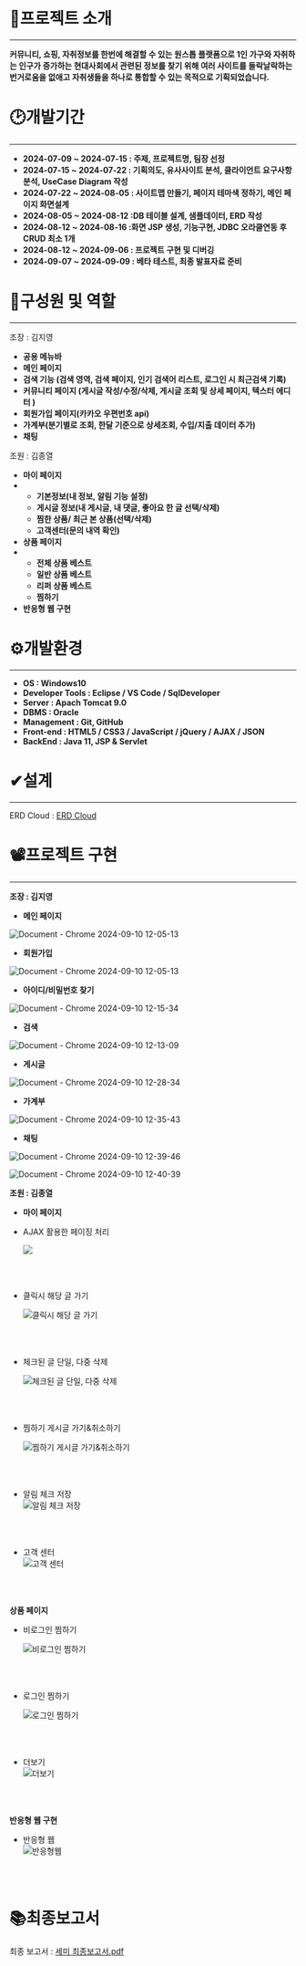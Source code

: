 # 📕프로젝트 소개
***
**커뮤니티, 쇼핑, 자취정보를 한번에 해결할 수 있는 원스톱 플랫폼으로 1인 가구와 자취하는 인구가 증가하는 현대사회에서 관련된 정보를 찾기 위해 여러 사이트를 들락날락하는 번거로움을 없애고 자취생들을 하나로 통합할 수 있는 목적으로 기획되었습니다.**

# 🕑개발기간
***
* **2024-07-09 ~ 2024-07-15 : 주제, 프로젝트명, 팀장 선정**
* **2024-07-15 ~ 2024-07-22 : 기획의도, 유사사이트 분석, 클라이언트 요구사항분석, UseCase Diagram 작성**
* **2024-07-22 ~ 2024-08-05 : 사이트맵 만들기, 페이지 테마색 정하기, 메인 페이지 화면설계**
* **2024-08-05 ~ 2024-08-12 :DB 테이블 설계, 샘플데이터, ERD 작성**
* **2024-08-12 ~ 2024-08-16 :화면 JSP 생성, 기능구현, JDBC 오라클연동 후 CRUD 최소 1개**
* **2024-08-12 ~ 2024-09-06 : 프로젝트 구현 및 디버깅**
* **2024-09-07 ~ 2024-09-09 : 베타 테스트, 최종 발표자료 준비**

# 🌱구성원 및 역할
***
조장 : 김지영
* **공용 메뉴바**
* **메인 페이지**
* **검색 기능 (검색 영역, 검색 페이지, 인기 검색어 리스트, 로그인 시 최근검색 기록)**
* **커뮤니티 페이지 (게시글 작성/수정/삭제, 게시글 조회 및 상세 페이지, 텍스터 에디터 )**
* **회원가입 페이지(카카오 우편번호 api)**
* **가계부(분기별로 조회, 한달 기준으로 상세조회, 수입/지출 데이터 추가)**
* **채팅**

조원 : 김종열
* **마이 페이지**
* - **기본정보(내 정보, 알림 기능 설정)**
  - **게시글 정보(내 게시글, 내 댓글, 좋아요 한 글 선택/삭제)**
  - **찜한 상품/ 최근 본 상픔(선택/삭제)**
  - **고객센터(문의 내역 확인)**
* **상품 페이지**
* - **전체 상품 베스트**
  - **일반 상품 베스트**
  - **리퍼 상품 베스트**
  - **찜하기**
* **반응형 웹 구현**



# ⚙개발환경
***
* **OS : Windows10**
* **Developer Tools : Eclipse / VS Code / SqlDeveloper**
* **Server : Apach Tomcat 9.0**
* **DBMS : Oracle**
* **Management : Git, GitHub**
* **Front-end : HTML5 / CSS3 / JavaScript / jQuery / AJAX / JSON**
* **BackEnd : Java 11, JSP & Servlet**

# ✔설계 
***
ERD Cloud : [ERD Cloud](https://www.erdcloud.com/d/oNPhvb358vH8eqLWH)

# 📽프로젝트 구현
***
**조장 : 김지영**
* **메인 페이지**

  
![Document - Chrome 2024-09-10 12-05-13](https://github.com/user-attachments/assets/1f3052ae-f276-4bce-b233-2a1c9fff477c)


* **회원가입**

  
![Document - Chrome 2024-09-10 12-05-13](https://github.com/user-attachments/assets/03232c4a-f106-4322-b40c-f32bf1f2f13d)

* **아이디/비밀번호 찾기**
  
![Document - Chrome 2024-09-10 12-15-34](https://github.com/user-attachments/assets/17dcfee1-97ff-4420-9d1f-c6e9ed5e6c78)



* **검색**
  
![Document - Chrome 2024-09-10 12-13-09](https://github.com/user-attachments/assets/e9291248-48bf-4e61-a460-9acefc274b77)

* **게시글**

  
![Document - Chrome 2024-09-10 12-28-34](https://github.com/user-attachments/assets/3a738d1c-324e-4b7d-b17d-bed661c79d17)

* **가계부**

  
![Document - Chrome 2024-09-10 12-35-43](https://github.com/user-attachments/assets/444a3b63-8b4c-4a22-a046-3eec923e3c6f)

* **채팅**

  
![Document - Chrome 2024-09-10 12-39-46](https://github.com/user-attachments/assets/d8951667-6528-40fc-be04-e2faaa56fd7c)


![Document - Chrome 2024-09-10 12-40-39](https://github.com/user-attachments/assets/61671492-60dd-4986-b1cc-0e5ae74927c0)



**조원 : 김종열**
* **마이 페이지**
- AJAX 활용한 페이징 처리<br/>

  <img src="https://github.com/2team-TT/semiProject/blob/main/assets/gifs/AJAX%EB%A5%BC%EC%9D%B4%EC%9A%A9%ED%95%9C%ED%8E%98%EC%9D%B4%EC%A7%95%EB%B0%94(%EC%9E%90%EB%A7%89%2C50%25).gif">

<br/><br/>
- 클릭시 해당 글 가기 <br/>

  <img src="https://github.com/2team-TT/semiProject/blob/main/assets/gifs/%ED%81%B4%EB%A6%AD%EC%8B%9C%20%ED%95%B4%EB%8B%B9%20%EA%B2%8C%EC%8B%9C%EA%B8%80%20%EA%B0%80%EA%B8%B0(50%25).gif" alt="클릭시 해당 글 가기">

<br/><br/>
- 체크된 글 단일, 다중 삭제 <br/>

  <img src="https://github.com/2team-TT/semiProject/blob/main/assets/gifs/%EC%B2%B4%ED%81%AC%EB%90%9C%20%EA%B8%80%20%EB%8B%A8%EC%9D%BC%2C%EB%8B%A4%EC%A4%91%20%EC%82%AD%EC%A0%9C(50%25).gif" alt="체크된 글 단일, 다중 삭제">

<br/><br/>
- 찜하기 게시글 가기&취소하기 <br/>

  <img src="https://github.com/2team-TT/semiProject/blob/main/assets/gifs/%EC%B0%9C%ED%95%98%EA%B8%B0%20%EA%B2%8C%EC%8B%9C%EA%B8%80%EA%B0%80%EA%B8%B0%26%EC%B7%A8%EC%86%8C(50%25).gif" alt="찜하기 게시글 가기&취소하기">
  
<br/><br/>

- 알림 체크 저장 <br/>
  <img src="https://github.com/2team-TT/semiProject/blob/main/assets/gifs/%EC%95%8C%EB%A6%BC%20%EC%B2%B4%ED%81%AC%20%EC%A0%80%EC%9E%A5(50%25).gif" alt="알림 체크 저장">

<br/><br/>

- 고객 센터 <br/>
  <img src="https://github.com/2team-TT/semiProject/blob/main/assets/gifs/%EC%95%84%EC%BD%94%EB%94%94%EC%96%B8%EB%B0%A9%EC%8B%9D%20%EA%B3%A0%EA%B0%9D%EC%84%BC%ED%84%B0(50%25).gif" alt="고객 센터">

<br/><br/>

**상품 페이지**

- 비로그인 찜하기 <br/>

  <img src="https://github.com/2team-TT/semiProject/blob/main/assets/gifs/%EB%B9%84%EB%A1%9C%EA%B7%B8%EC%9D%B8%EC%B0%9C%ED%95%98%EA%B8%B0(50%25).gif" alt="비로그인 찜하기">

<br/><br/>

- 로그인 찜하기 <br/>

  <img src="https://github.com/2team-TT/semiProject/blob/main/assets/gifs/%EB%A1%9C%EA%B7%B8%EC%9D%B8%EC%B0%9C%ED%95%98%EA%B8%B0(50%25).gif" alt="로그인 찜하기">

<br/><br/>

- 더보기 </br>
  <img src="https://github.com/2team-TT/semiProject/blob/main/assets/gifs/%EB%8D%94%EB%B3%B4%EA%B8%B0(%EC%9E%90%EB%A7%89%EC%88%98%EC%A0%95%2C50%25).gif" alt="더보기">

<br/><br/>

**반응형 웹 구현**
- 반응형 웹 </br>
  <img src="https://github.com/2team-TT/semiProject/blob/main/assets/gifs/%EB%B0%98%EC%9D%91%ED%98%95%EC%9B%B9%ED%95%A9%EB%B3%B8(%ED%81%AC%EA%B8%B050%25).gif" alt="반응형웹">

<br/><br/>

# 📚최종보고서

최종 보고서 : [세미 최종보고서.pdf](https://github.com/user-attachments/files/16939530/1.pdf)







  
